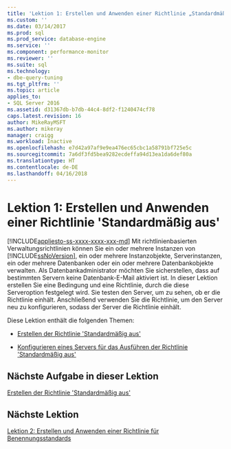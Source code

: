 ```yaml
---
title: 'Lektion 1: Erstellen und Anwenden einer Richtlinie „Standardmäßig aus“ | Microsoft-Dokumentation'
ms.custom: ''
ms.date: 03/14/2017
ms.prod: sql
ms.prod_service: database-engine
ms.service: ''
ms.component: performance-monitor
ms.reviewer: ''
ms.suite: sql
ms.technology:
- dbe-query-tuning
ms.tgt_pltfrm: ''
ms.topic: article
applies_to:
- SQL Server 2016
ms.assetid: d31367db-b7db-44c4-8df2-f1240474cf78
caps.latest.revision: 16
author: MikeRayMSFT
ms.author: mikeray
manager: craigg
ms.workload: Inactive
ms.openlocfilehash: e7d42a97af9e9ea476ec65cbc1a58791bf725e5c
ms.sourcegitcommit: 7a6df3fd5bea9282ecdeffa94d13ea1da6def80a
ms.translationtype: HT
ms.contentlocale: de-DE
ms.lasthandoff: 04/16/2018
---
```

# <a name="lesson-1-create-and-apply-an-off-by-default-policy"></a>Lektion 1: Erstellen und Anwenden einer Richtlinie 'Standardmäßig aus'
[!INCLUDE[appliesto-ss-xxxx-xxxx-xxx-md](../../includes/appliesto-ss-xxxx-xxxx-xxx-md.md)]
Mit richtlinienbasierten Verwaltungsrichtlinien können Sie ein oder mehrere Instanzen von [!INCLUDE[ssNoVersion](../../includes/ssnoversion-md.md)], ein oder mehrere Instanzobjekte, Serverinstanzen, ein oder mehrere Datenbanken oder ein oder mehrere Datenbankobjekte verwalten. Als Datenbankadministrator möchten Sie sicherstellen, dass auf bestimmten Servern keine Datenbank-E-Mail aktiviert ist. In dieser Lektion erstellen Sie eine Bedingung und eine Richtlinie, durch die diese Serveroption festgelegt wird. Sie testen den Server, um zu sehen, ob er die Richtlinie einhält. Anschließend verwenden Sie die Richtlinie, um den Server neu zu konfigurieren, sodass der Server die Richtlinie einhält.  
  
Diese Lektion enthält die folgenden Themen:  
  
-   [Erstellen der Richtlinie 'Standardmäßig aus'](../../relational-databases/policy-based-management/lesson-1-1-create-the-off-by-default-policy.md)  
  
-   [Konfigurieren eines Servers für das Ausführen der Richtlinie 'Standardmäßig aus'](../../relational-databases/policy-based-management/lesson-1-2-configure-a-server-to-run-the-off-by-default-policy.md)  
  
## <a name="next-task-in-lesson"></a>Nächste Aufgabe in dieser Lektion  
[Erstellen der Richtlinie 'Standardmäßig aus'](../../relational-databases/policy-based-management/lesson-1-1-create-the-off-by-default-policy.md)  
  
## <a name="next-lesson"></a>Nächste Lektion  
[Lektion 2: Erstellen und Anwenden einer Richtlinie für Benennungsstandards](../../relational-databases/policy-based-management/lesson-2-create-and-apply-a-naming-standards-policy.md)  
  
  
  
